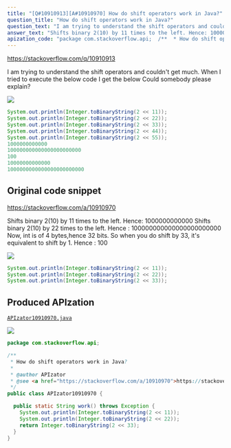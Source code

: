 ```yaml
---
title: "[Q#10910913][A#10910970] How do shift operators work in Java?"
question_title: "How do shift operators work in Java?"
question_text: "I am trying to understand the shift operators and couldn't get much. When I tried to execute the below code I get the below Could somebody please explain?"
answer_text: "Shifts binary 2(10) by 11 times to the left. Hence: 1000000000000 Shifts binary 2(10) by 22 times to the left. Hence : 100000000000000000000000 Now, int is of 4 bytes,hence 32 bits. So when you do shift by 33, it's equivalent to shift by 1. Hence : 100"
apization_code: "package com.stackoverflow.api;  /**  * How do shift operators work in Java?  *  * @author APIzator  * @see <a href=\"https://stackoverflow.com/a/10910970\">https://stackoverflow.com/a/10910970</a>  */ public class APIzator10910970 {    public static String work() throws Exception {     System.out.println(Integer.toBinaryString(2 << 11));     System.out.println(Integer.toBinaryString(2 << 22));     return Integer.toBinaryString(2 << 33);   } }"
---
```


https://stackoverflow.com/q/10910913

I am trying to understand the shift operators and couldn&#x27;t get much.
When I tried to execute the below code
I get the below
Could somebody please explain?


<div class="code-logo"><img src="/stackoverflow.png" /></div>

```java
System.out.println(Integer.toBinaryString(2 << 11));
System.out.println(Integer.toBinaryString(2 << 22));
System.out.println(Integer.toBinaryString(2 << 33));
System.out.println(Integer.toBinaryString(2 << 44));
System.out.println(Integer.toBinaryString(2 << 55));
1000000000000    
100000000000000000000000    
100    
10000000000000    
1000000000000000000000000
```


## Original code snippet

https://stackoverflow.com/a/10910970

Shifts binary 2(10) by 11 times to the left. Hence: 1000000000000
Shifts binary 2(10) by 22 times to the left. Hence : 100000000000000000000000
Now, int is of 4 bytes,hence 32 bits. So when you do shift by 33, it&#x27;s equivalent to shift by 1. Hence : 100

<div class="code-logo"><img src="/stackoverflow.png" /></div>

```java
System.out.println(Integer.toBinaryString(2 << 11));
System.out.println(Integer.toBinaryString(2 << 22));
System.out.println(Integer.toBinaryString(2 << 33));
```

## Produced APIzation

[`APIzator10910970.java`](https://github.com/pasqualesalza/apization-temp/raw/main/data/search/APIzator10910970.java)

<div class="code-logo"><img src="/apizator.png" /></div>

```java
package com.stackoverflow.api;

/**
 * How do shift operators work in Java?
 *
 * @author APIzator
 * @see <a href="https://stackoverflow.com/a/10910970">https://stackoverflow.com/a/10910970</a>
 */
public class APIzator10910970 {

  public static String work() throws Exception {
    System.out.println(Integer.toBinaryString(2 << 11));
    System.out.println(Integer.toBinaryString(2 << 22));
    return Integer.toBinaryString(2 << 33);
  }
}

```